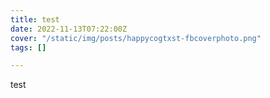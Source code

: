 ```yaml
---
title: test
date: 2022-11-13T07:22:00Z
cover: "/static/img/posts/happycogtxst-fbcoverphoto.png"
tags: []

---
```

test